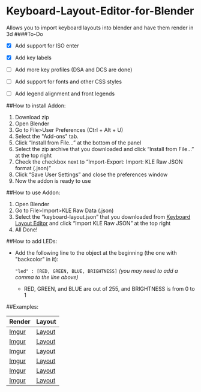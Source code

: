 # Keyboard-Layout-Editor-for-Blender
Allows you to import keyboard layouts into blender and have them render in 3d
####To-Do
- [x] Add support for ISO enter
- [x] Add key labels
- [ ] Add more key profiles (DSA and DCS are done)
- [ ] Add support for fonts and other CSS styles
- [ ] Add legend alignment and front legends


##How to install Addon:
1. Download zip
2. Open Blender
3. Go to File>User Preferences (Ctrl + Alt + U)
4. Select the "Add-ons" tab.
5. Click “Install from File...” at the bottom of the panel
6. Select the zip archive that you downloaded and click “Install from File…” at the top right
7. Check the checkbox next to “Import-Export: Import: KLE Raw JSON format (.json)”
8. Click “Save User Settings” and close the preferences window
9. Now the addon is ready to use

##How to use Addon:
1. Open Blender
2. Go to File>Import>KLE Raw Data (.json)
3. Select the “keyboard-layout.json” that you downloaded from [Keyboard Layout Editor](http://keyboard-layout-editor.com) and click “Import KLE Raw JSON” at the top right
4. All Done!

##How to add LEDs:
+ Add the following line to the object at the beginning (the one with "backcolor" in it):

    `"led" : [RED, GREEN, BLUE, BRIGHTNESS]` *(you may need to add a comma to the line above)*
    + RED, GREEN, and BLUE are out of 255, and BRIGHTNESS is from 0 to 1




##Examples:

|Render|Layout|
|---------|---------|
|[Imgur](http://i.imgur.com/oouyHOU.png)|[Layout](http://www.keyboard-layout-editor.com/#/gists/92d9daa6db42bb8f39dadec3ef0e299b)|
|[Imgur](http://i.imgur.com/y5Uzhqd.png)|[Layout](http://www.keyboard-layout-editor.com/#/gists/49b89881ec3ff9e048d0ad05d83e1b46)|
|[Imgur](http://i.imgur.com/sUVdJex.png)|[Layout](http://www.keyboard-layout-editor.com/#/gists/6861d5d0070a788ad4f9d57f0c0fb9af)|
|[Imgur](http://i.imgur.com/GiPgGKe.png)|[Layout](http://www.keyboard-layout-editor.com/#/gists/10fab2ecc41b32e92e7331c54f943d73)|
|[Imgur](http://i.imgur.com/8lL7dAR.png)|[Layout](http://www.keyboard-layout-editor.com/#/gists/38f7920dbbbc144d1a87692f18edc8d8)|
|[Imgur](http://i.imgur.com/7KKlx9L.png)|[Layout](http://www.keyboard-layout-editor.com/#/gists/53767e112a7bb65e3b7df17c4301030f)|
